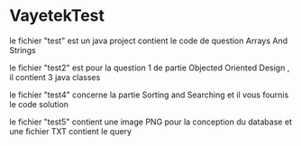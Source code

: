 # VayetekTest

le fichier "test" est un java project contient le code de question Arrays And Strings

le fichier "test2" est pour la question 1 de partie Objected Oriented Design , il contient 3 java classes

le fichier "test4" concerne la partie Sorting and Searching et il vous fournis le code solution

le fichier "test5" contient une image PNG pour la conception du database et une fichier TXT contient le query

